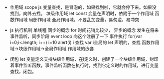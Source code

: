  - 作用域 scope
 js 变量查找，是冒泡的，如果找到啦，它就会停下来。如果没找到，向外去找。
 块级作用域 let const
 变量在声明时，依附于一个作用域
 函数作用域 局部作用域
 全局作用域，不要乱加变量，易勿滥，易冲突

 - js 执行机制
 单线程
 同步的概念 for 时间花销比较少，
 异步的概念 发生在将来
 事件监听，同步阶段
   event loop 向这个注册了一下
 事件执行
   for(var i=0;i<.length; i++) i=10
   alert(i) i 查找 var i全局的
   let 声明的，查找 函数作用域->块级作用域->全局作用域 作用域的嵌套

 - 闭包
 let 变量定义支持块级作用域，在i定义时，创建了一个块级作用域，封印着事件监听函数，事件监听函数在执行时，找到它定义时的作用域，进行变量查找，闭包。